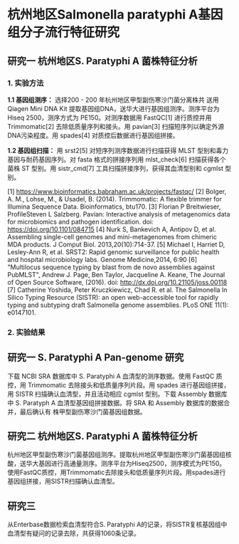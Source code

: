 # 杭州地区Salmonella paratyphi A基因组分子流行特征研究

## 研究一 杭州地区S. Paratyphi A 菌株特征分析

### 1. 实验方法

**1.1 基因组测序：** 选择200 - 200 年杭州地区甲型副伤寒沙门菌分离株共 送用 Qiagen Mini DNA Kit 提取基因组DNA，送华大进行基因组测序。测序平台为 Hiseq 2500，测序方式为 PE150。对测序数据用 FastQC[1] 进行质控并用 Trimmomatic[2] 去除低质量序列和接头。用 pavian[3] 扫描短序列以确定外源DNA污染程度。用 spades[4] 对质控后数据进行基因组拼接。

**1.2 基因组扫描：** 用 srst2[5] 对短序列测序数据进行扫描获得 MLST 型别和毒力基因与耐药基因序列。对 fasta 格式的拼接序列用 mlst_check[6] 扫描获得各个菌株 ST 型别。用 sistr_cmd[7] 工具扫描拼接序列，获得其血清型别和 cgmlst 型别。

[1] https://www.bioinformatics.babraham.ac.uk/projects/fastqc/
[2] Bolger, A. M., Lohse, M., & Usadel, B. (2014). Trimmomatic: A flexible trimmer for Illumina Sequence Data. Bioinformatics, btu170.
[3] Florian P Breitwieser, ProfileSteven L Salzberg. Pavian: Interactive analysis of metagenomics data for microbiomics and pathogen identification. doi: https://doi.org/10.1101/084715
[4] Nurk S, Bankevich A, Antipov D, et al. Assembling single-cell genomes and mini-metagenomes from chimeric MDA products. J Comput Biol. 2013,20(10):714-37.
[5] Michael I, Harriet D, Lesley-Ann R, et al. SRST2: Rapid genomic surveillance for public health and hospital microbiology labs. Genome Medicine,2014, 6:90
[6] "Multilocus sequence typing by blast from de novo assemblies against PubMLST", Andrew J. Page, Ben Taylor, Jacqueline A. Keane, The Journal of Open Source Software, (2016). doi: http://dx.doi.org/10.21105/joss.00118
[7] Catherine Yoshida, Peter Kruczkiewicz, Chad R. et al. The Salmonella In Silico Typing Resource (SISTR): an open web-accessible tool for rapidly typing and subtyping draft Salmonella genome assemblies. PLoS ONE 11(1): e0147101.

### 2. 实验结果




## 研究一 S. Paratyphi A Pan-genome 研究

下载 NCBI SRA 数据库中 S. Paratyphi A 血清型的测序数据。使用 FastQC 质控，用 Trimmomatic 去除接头和低质量序列片段。用 spades 进行基因组拼接，用 SISTR 扫描确认血清型，并且活动相应 cgmlst 型别。下载 Assembly 数据库中 S. Paratyph A 血清型基因组拼接数据。将 SRA 和 Assembly 数据库的数据合并，最后确认有  株甲型副伤寒沙门菌基因组数据。



## 研究二 杭州地区S. Paratyphi A 菌株特征分析

杭州地区甲型副伤寒沙门菌基因组测序。提取杭州地区甲型副伤寒沙门菌基因组核酸，送华大基因进行高通量测序。测序平台为Hiseq2500，测序模式为PE150。使用FastQC质控，用Trimmomatic去除接头和低质量序列片段。用spades进行基因组拼接，用SISTR扫描确认血清型。

## 研究三

从Enterbase数据检索血清型符合S. Paratyphi A的记录，将SISTR复核基因组中血清型有疑问的记录去除，共获得1060条记录。
